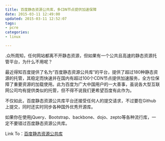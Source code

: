 ```yaml
---
title: 百度静态资源公共库，多CDN节点提供加速保障
date: 2015-03-11 12:49:00
updated: 2015-03-11 12:52:07
tags: 
- pcre
categories: 
- linux

---
```

.众所周知，任何网站都离不开静态资源，但如果有一个公共且高速的静态资源托管平台，为什么不用呢？

最近得知百度提供了名为“百度静态资源公共库”的平台，提供了超过180种静态资源的托管，其稳定而快速并在国内有超过100个CDN节点提供加速服务，全方位保障了重要资源的加载使用。此为百度为广大中国用户的一大善事，虽说各大型互联网公司均有提供类似的托管，但不得不说我们更希望百度有此作为。

不仅如此，百度静态资源公共库平台还接受任何人的提交请求，不过要在Github上提交，同时还实时同步各种国外优秀开源库。

如果你在使用jQuery、Bootstrap、backbone、dojo、zepto等各种流行库，一定不要错过百度静态资源公共库。

Link To：[百度静态资源公共库](http://cdn.code.baidu.com/)
